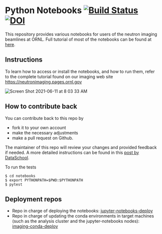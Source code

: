 # Python Notebooks [![Build Status](https://www.travis-ci.com/neutronimaging/python_notebooks.svg?branch=master)](https://www.travis-ci.com/neutronimaging/python_notebooks) [![DOI](https://zenodo.org/badge/99945953.svg)](https://zenodo.org/badge/latestdoi/99945953)





This repository provides various notebooks for users of the neutron imaging beamlines at ORNL.
Full tutorial of most of the notebooks can be found at [here](https://neutronimaging.pages.ornl.gov/tutorial/).

## Instructions

To learn how to access or install the notebooks, and how to run them, refer to the complete tutorial found on our imaging web site https://neutronimaging.pages.ornl.gov

![Screen Shot 2021-06-11 at 8 03 33 AM](https://user-images.githubusercontent.com/1138324/121683900-000cc080-ca8c-11eb-815f-5ff52731dba7.png)

## How to contribute back

You can contribute back to this repo by
* fork it to your own account
* make the necessary adjustments
* make a pull request on Github.

The maintainer of this repo will review your changes and provided feedback if needed.
A more detailed instructions can be found in this [post by DataSchool](https://www.dataschool.io/how-to-contribute-on-github/).


<!-- ## for developers ##

Before pushing any changes you made, clean up the notebook by running the command
```
 $ python before_and_after_github_script.py -b
```

and before pushing to repository
```
$ python before_and_after_github_script.py -a
```

This will reset all the notebooks (clear output) and will allow github to clearly see the differences between notebooks
that have been modified.

To turn debugging mode on, add the flag -d (--use_debugging_mode) to the command

```
$ python before_and_after_github_script.py -a -d
``` -->

To run the tests
```
$ cd notebooks
$ export PYTHONPATH=$PWD:$PYTHONPATH
$ pytest
```
## Deployment repos

- Repo in charge of deploying the notebooks: [jupyter-notebooks-deploy](https://code.ornl.gov/sns-hfir-scse/deployments/jupyter-notebooks-deploy)
- Repo in charge of updating the conda environments in target machines (such as the analysis
  cluster and the jupyter-notebooks nodes): [imaging-conda-deploy](https://code.ornl.gov/sns-hfir-scse/deployments/imaging-conda-deploy)
